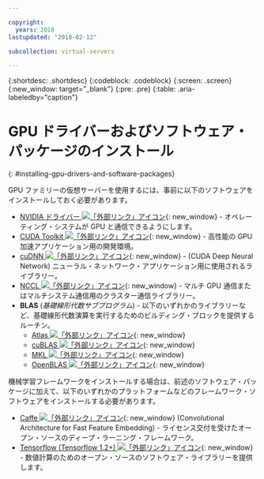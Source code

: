 ```yaml
---

copyright:
  years: 2018
lastupdated: "2018-02-12"

subcollection: virtual-servers

---
```


{:shortdesc: .shortdesc}
{:codeblock: .codeblock}
{:screen: .screen}
{:new_window: target="_blank"}
{:pre: .pre}
{:table: .aria-labeledby="caption"}

# GPU ドライバーおよびソフトウェア・パッケージのインストール
{: #installing-gpu-drivers-and-software-packages}

GPU ファミリーの仮想サーバーを使用するには、事前に以下のソフトウェアをインストールしておく必要があります。
* [NVIDIA ドライバー ![「外部リンク」アイコン](../icons/launch-glyph.svg "「外部リンク」アイコン")](http://www.nvidia.com/drivers){: new_window} - オペレーティング・システムが GPU と通信できるようにします。
* [CUDA Toolkit ![「外部リンク」アイコン](../icons/launch-glyph.svg "「外部リンク」アイコン")](https://docs.nvidia.com/cuda/){: new_window} - 高性能の GPU 加速アプリケーション用の開発環境。
* [cuDNN ![「外部リンク」アイコン](../icons/launch-glyph.svg "「外部リンク」アイコン")](https://developer.nvidia.com/cudnn){: new_window} - (CUDA Deep Neural Network) ニューラル・ネットワーク・アプリケーション用に使用されるライブラリー。
* [NCCL ![「外部リンク」アイコン](../icons/launch-glyph.svg "「外部リンク」アイコン")](http://docs.nvidia.com/deeplearning/sdk/nccl-install-guide/index.html){: new_window} - マルチ GPU 通信またはマルチシステム通信用のクラスター通信ライブラリー。
* **BLAS** (_基礎線形代数サブプログラム_) - 以下のいずれかのライブラリーなど、基礎線形代数演算を実行するためのビルディング・ブロックを提供するルーチン。
  - [Atlas ![「外部リンク」アイコン](../icons/launch-glyph.svg "「外部リンク」アイコン")](http://math-atlas.sourceforge.net/atlas_install/){: new_window}
  - [cuBLAS ![「外部リンク」アイコン](../icons/launch-glyph.svg "「外部リンク」アイコン")](https://developer.nvidia.com/cublas){: new_window}
  - [MKL ![「外部リンク」アイコン](../icons/launch-glyph.svg "「外部リンク」アイコン")](https://software.intel.com/en-us/mkl-developer-reference-c-blas-and-sparse-blas-routines){: new_window}
  - [OpenBLAS ![「外部リンク」アイコン](../icons/launch-glyph.svg "「外部リンク」アイコン")](http://www.openblas.net/){: new_window}

機械学習フレームワークをインストールする場合は、前述のソフトウェア・パッケージに加えて、以下のいずれかのプラットフォームなどのフレームワーク・ソフトウェアをインストールする必要があります。
* [Caffe ![「外部リンク」アイコン](../icons/launch-glyph.svg "「外部リンク」アイコン")](https://www.nvidia.com/en-us/data-center/gpu-accelerated-applications/caffe/){: new_window} (Convolutional Architecture for Fast Feature Embedding) - ライセンス交付を受けたオープン・ソースのディープ・ラーニング・フレームワーク。
* [Tensorflow (Tensorflow 1.2+) ![「外部リンク」アイコン](../icons/launch-glyph.svg "「外部リンク」アイコン")](https://www.tensorflow.org/install/){: new_window} - 数値計算のためのオープン・ソースのソフトウェア・ライブラリーを提供します。
